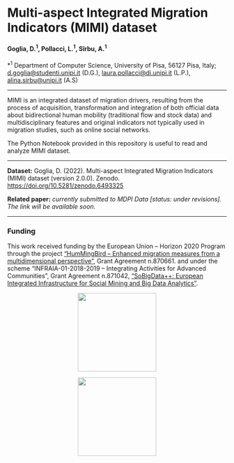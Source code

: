 # Multi-aspect Integrated Migration Indicators (MIMI) dataset

#### Goglia, D.<sup>1</sup>, Pollacci, L.<sup>1</sup>, Sîrbu, A.<sup>1</sup>

*<sup>1</sup> Department of Computer Science, University of Pisa, 56127 Pisa, Italy; <a href='d.goglia@studenti.unipi.it'>d.goglia@studenti.unipi.it</a> (D.G.),
laura.pollacci@di.unipi.it (L.P.), alina.sirbu@unipi.it (A.S)

---

MIMI is an integrated dataset of migration drivers, resulting from the process of acquisition, transformation and integration of both official data about bidirectional human mobility (traditional flow and stock data) and multidisciplinary features and original indicators not typically used in migration studies, such as online social networks. 

The Python Notebook provided in this repository is useful to read and analyze MIMI dataset.

---

**Dataset:** Goglia, D. (2022). Multi-aspect Integrated Migration Indicators (MIMI) dataset (version 2.0.0). Zenodo. https://doi.org/10.5281/zenodo.6493325

**Related paper:** _currently submitted to MDPI Data [status: under revisions]. The link will be available soon._

---
### Funding
This work received funding by the European Union – Horizon 2020 Program through the
project <a href='https://hummingbird-h2020.eu/'>“HumMingBird – Enhanced migration measures from a multidimensional perspective”</a>,
Grant Agreement n.870661. and under the scheme “INFRAIA-01-2018-2019 – Integrating Activities
for Advanced Communities”, Grant Agreement n.871042, <a href='https://plusplus.sobigdata.eu/'>“SoBigData++: European Integrated
Infrastructure for Social Mining and Big Data Analytics”</a>. 
<br/>

<p align="center">
  <a href='https://plusplus.sobigdata.eu/'>
    <img align="center" src=https://cis.cnrs.fr/wp-content/uploads/2020/03/logo-sobigdata.png width="180px">
  </a>
</p>

<p align="center">
  <a href='https://hummingbird-h2020.eu/'>
    <img align="center" src=https://hummingbird-h2020.eu/phantasy-root-skin/hummingbird_logo_120h.png width="180px">
  </a
</p>
